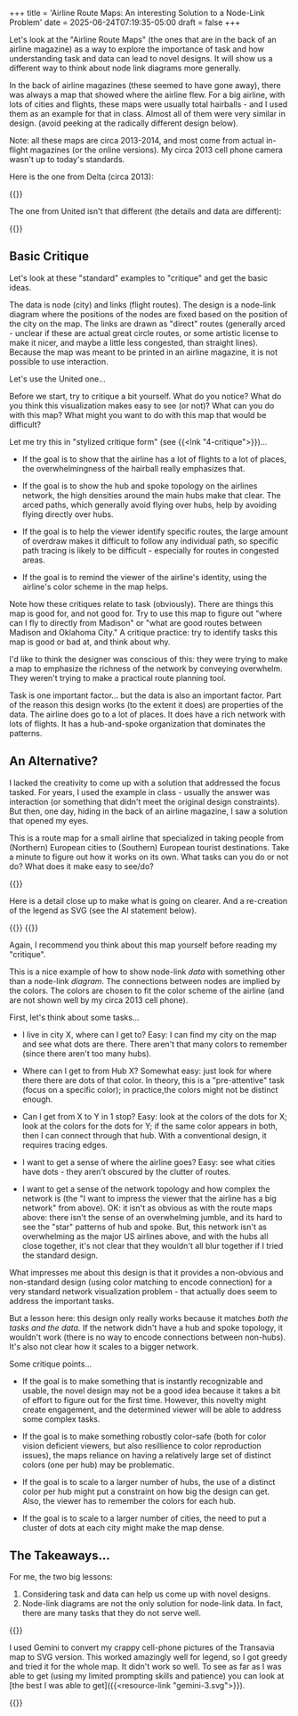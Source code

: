 +++
title = 'Airline Route Maps: An interesting Solution to a Node-Link Problem'
date = 2025-06-24T07:19:35-05:00
draft = false
+++

Let's look at the "Airline Route Maps" (the ones that are in the back of an airline magazine) as a way to explore the importance of task and how understanding task and data can lead to novel designs. It will show us a different way to think about node link diagrams more generally.

<!--more-->

In the back of airline magazines (these seemed to have gone away), there was always a map that showed where the airline flew. For a big airline, with lots of cities and flights, these maps were usually total hairballs - and I used them as an example for that in class. Almost all of them were very similar in design. (avoid peeking at the radically different design below).

Note: all these maps are circa 2013-2014, and most come from actual in-flight magazines (or the online versions). My circa 2013 cell phone camera wasn't up to today's standards.

Here is the one from Delta (circa 2013):

{{<rimage src="delta.png" width=500 caption="The Delta Airlines route map from the back of their magazine, approximately 2013." attr="Ripped out of the Delta magazine and photographed by the author.">}}

The one from United isn't that different (the details and data are different):

{{<rimage src="united.jpg" width=500 caption="The United Airlines route map from the back of their magazine, approximately 2014." attr="From the United Airlines magazine, photographed by the author.">}}

## Basic Critique

Let's look at these "standard" examples to "critique" and get the basic ideas.

The data is node (city) and links (flight routes). The design is a node-link diagram where the positions of the nodes are fixed based on the position of the city on the map. The links are drawn as "direct" routes (generally arced - unclear if these are actual great circle routes, or some artistic license to make it nicer, and maybe a little less congested, than straight lines). Because the map was meant to be printed in an airline magazine, it is not possible to use interaction.

Let's use the United one...

Before we start, try to critique a bit yourself. What do you notice? What do you think this visualization makes easy to see (or not)? What can you do with this map? What might you want to do with this map that would be difficult?

Let me try this in "stylized critique form" (see {{<lnk "4-critique">}})...

- If the goal is to show that the airline has a lot of flights to a lot of places, the overwhelmingness of the hairball really emphasizes that.

- If the goal is to show the hub and spoke topology on the airlines network, the high densities around the main hubs make that clear. The arced paths, which generally avoid flying over hubs, help by avoiding flying directly over hubs.

- If the goal is to help the viewer identify specific routes, the large amount of overdraw makes it difficult to follow any individual path, so specific path tracing is likely to be difficult - especially for routes in congested areas.

- If the goal is to remind the viewer of the airline's identity, using the airline's color scheme in the map helps.

Note how these critiques relate to task (obviously). There are things this map is good for, and not good for. Try to use this map to figure out "where can I fly to directly from Madison" or "what are good routes between Madison and Oklahoma City." A critique practice: try to identify tasks this map is good or bad at, and think about why.

I'd like to think the designer was conscious of this: they were trying to make a map to emphasize the richness of the network by conveying overwhelm. They weren't trying to make a practical route planning tool.

Task is one important factor... but the data is also an important factor. Part of the reason this design works (to the extent it does) are properties of the data. The airline does go to a lot of places. It does have a rich network with lots of flights. It has a hub-and-spoke organization that dominates the patterns.

## An Alternative?

I lacked the creativity to come up with a solution that addressed the focus tasked. For years, I used the example in class - usually the answer was interaction (or something that didn't meet the original design constraints). But then, one day, hiding in the back of an airline magazine, I saw a solution that opened my eyes.

This is a route map for a small airline that specialized in taking people from (Northern) European cities to (Southern) European tourist destinations. Take a minute to figure out how it works on its own. What tasks can you do or not do? What does it make easy to see/do? 

{{<rimage src="transavia.png" width=500 caption="The route map of Transavia airlines, circa 2013. This was photographed from an inflight magazine (probably KLM, who is the partner airline of Transavia). The yellow splotch is probably from my lunch" attr="Photographed by the author from an in-flight magazine.">}}

Here is a detail close up to make what is going on clearer. And a re-creation of the legend as SVG (see the AI statement below).


<div style="display:flex">
{{<rimage src="transavia-detail.png" width=400 caption="Detail of the Transavia route map." attr="Photographed from an infight magazine.">}}
{{<rimage src="transavia-caption.svg" width=300 caption="Caption for the Transavia route map. The colors represent the different hubs tha airline flies to." attr="Generated by Gemini based on the images shown here.">}}
</div>

Again, I recommend you think about this map yourself before reading my "critique".

This is a nice example of how to show node-link *data* with something other than a node-link *diagram*. The connections between nodes are implied by the colors. The colors are chosen to fit the color scheme of the airline (and are not shown well by my circa 2013 cell phone). 

First, let's think about some tasks... 

- I live in city X, where can I get to? Easy: I can find my city on the map and see what dots are there. There aren't that many colors to remember (since there aren't too many hubs). 

- Where can I get to from Hub X? Somewhat easy: just look for where there there are dots of that color. In theory, this is a "pre-attentive" task (focus on a specific color); in practice,the colors might not be distinct enough.

- Can I get from X to Y in 1 stop? Easy: look at the colors of the dots for X; look at the colors for the dots for Y; if the same color appears in both, then I can connect through that hub. With a conventional design, it requires tracing edges.

- I want to get a sense of where the airline goes? Easy: see what cities have dots - they aren't obscured by the clutter of routes.

- I want to get a sense of the network topology and how complex the network is (the "I want to impress the viewer that the airline has a big network" from above). OK: it isn't as obvious as with the route maps above: there isn't the sense of an overwhelming jumble, and its hard to see the "star" patterns of hub and spoke. But, this network isn't as overwhelming as the major US airlines above, and with the hubs all close together, it's not clear that they wouldn't all blur together if I tried the standard design.

What impresses me about this design is that it provides a non-obvious and non-standard design (using color matching to encode connection) for a very standard network visualization problem - that actually does seem to address the important tasks.

But a lesson here: this design only really works because it matches *both the tasks and the data.* If the network didn't have a hub and spoke topology, it wouldn't work (there is no way to encode connections between non-hubs). It's also not clear how it scales to a bigger network. 

Some critique points...

- If the goal is to make something that is instantly recognizable and usable, the novel design may not be a good idea because it takes a bit of effort to figure out for the first time. However, this novelty might create engagement, and the determined viewer will be able to address some complex tasks.

- If the goal is to make something robustly color-safe (both for color vision deficient viewers, but also resillience to color reproduction issues), the maps reliance on having a relatively large set of distinct colors (one per hub) may be problematic.

- If the goal is to scale to a larger number of hubs, the use of a distinct color per hub might put a constraint on how big the design can get. Also, the viewer has to remember the colors for each hub.

- If the goal is to scale to a larger number of cities, the need to put a cluster of dots at each city might make the map dense.

## The Takeaways...

For me, the two big lessons:

1. Considering task and data can help us come up with novel designs.
2. Node-link diagrams are not the only solution for node-link data. In fact, there are many tasks that they do not serve well.

{{<genai>}}

I used Gemini to convert my crappy cell-phone pictures of the Transavia map to SVG version. This worked amazingly well for legend, so I got greedy and tried it for the whole map. It didn't work so well. To see as far as I was able to get (using my limited prompting skills and patience) you can look at [the best I was able to get]({{<resource-link "gemini-3.svg">}}).

{{</genai>}}